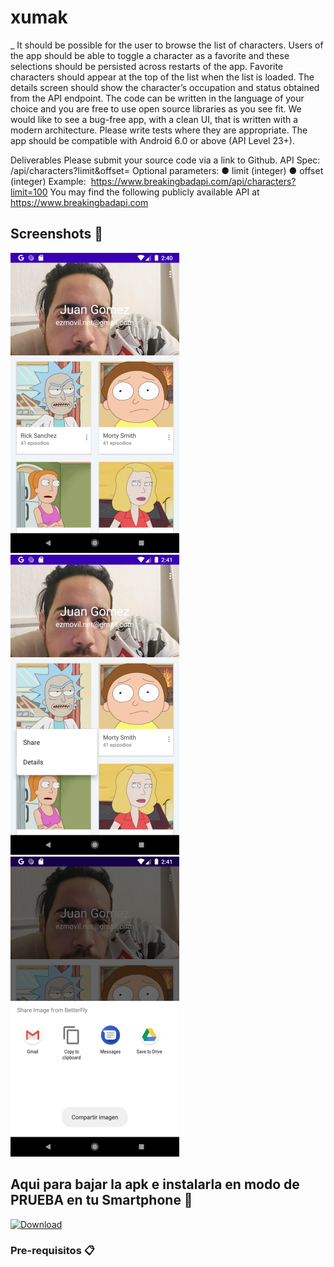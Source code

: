# xumak
_
It should be possible for the user to browse the list of characters. Users of the app should be
able to toggle a character as a favorite and these selections should be persisted across restarts
of the app. Favorite characters should appear at the top of the list when the list is loaded. The
details screen should show the character’s occupation and status obtained from the API
endpoint.
The code can be written in the language of your choice and you are free to use open source
libraries as you see fit. We would like to see a bug-free app, with a clean UI, that is written with
a modern architecture. Please write tests where they are appropriate. The app should be
compatible with Android 6.0 or above (API Level 23+).

Deliverables
Please submit your source code via a link to Github.
API Spec:
/api/characters?limit<LIMIT>&offset=<OFFSET>
Optional parameters:
● limit (integer)
● offset (integer)
Example: ​ https://www.breakingbadapi.com/api/characters?limit=100
You may find the following publicly available API at ​ https://www.breakingbadapi.com

## Screenshots 🚀

![Screen1](https://github.com/ezsocial/betterfly/blob/main/images/Screenshot_20210612_144100.png)
![Screen2](https://github.com/ezsocial/betterfly/blob/main/images/Screenshot_20210612_144105.png)
![Screen3](https://github.com/ezsocial/betterfly/blob/main/images/Screenshot_20210612_144109.png)

## Aqui para bajar la apk e instalarla en modo de PRUEBA en tu Smartphone 🚀
[![Download](https://api.bintray.com/packages/unsplash/unsplash-photopicker-android/com.unsplash.pickerandroid.photopicker/images/download.svg) ](https://github.com/ezsocial/betterfly/blob/main/betterflyDEMO.apk)
### Pre-requisitos 📋
